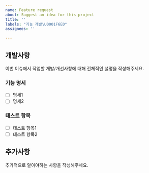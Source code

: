 ```yaml
---
name: Feature request
about: Suggest an idea for this project
title: ''
labels: "기능 개발\U0001F6E0️"
assignees: ''

---
```


## 개발사항

이번 이슈에서 작업할 개발/개선사항에 대해 전체적인 설명을 작성해주세요.

### 기능 명세

- [ ] 명세1
- [ ] 명세2

### 테스트 항목

- [ ] 테스트 항목1
- [ ] 테스트 항목2

## 추가사항

추가적으로 알아야하는 사항을 작성해주세요.
